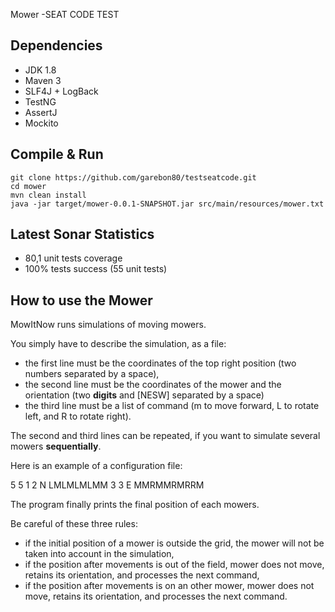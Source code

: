 Mower -SEAT CODE TEST

Dependencies
------------
* JDK 1.8
* Maven 3
* SLF4J + LogBack
* TestNG
* AssertJ
* Mockito

Compile & Run
-------------

    git clone https://github.com/garebon80/testseatcode.git
    cd mower
    mvn clean install
    java -jar target/mower-0.0.1-SNAPSHOT.jar src/main/resources/mower.txt

Latest Sonar Statistics
-----------------------

* 80,1 unit tests coverage
* 100% tests success (55 unit tests)

How to use the Mower
-------------------
MowItNow runs simulations of moving mowers.

You simply have to describe the simulation, as a file:
* the first line must be the coordinates of the top right position (two numbers separated by a space),
* the second line must be the coordinates of the mower and the orientation (two **digits** and [NESW] separated by a space)
* the third line must be a list of command (m to move forward, L to rotate left, and R to rotate right).

The second and third lines can be repeated, if you want to simulate several mowers **sequentially**.

Here is an example of a configuration file:

5 5
1 2 N
LMLMLMLMM
3 3 E
MMRMMRMRRM

The program finally prints the final position of each mowers.

Be careful of these three rules:
* if the initial position of a mower is outside the grid, the mower will not be taken into account in the simulation,
* if the position after movements is out of the field, mower does not move, retains its orientation, and processes the next command,
* if the position after movements is on an other mower, mower does not move, retains its orientation, and processes the next command.
